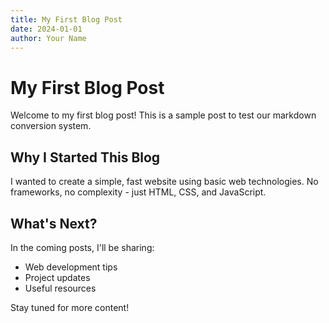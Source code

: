 ```yaml
---
title: My First Blog Post
date: 2024-01-01
author: Your Name
---
```


# My First Blog Post

Welcome to my first blog post! This is a sample post to test our markdown conversion system.

## Why I Started This Blog

I wanted to create a simple, fast website using basic web technologies. No frameworks, no complexity - just HTML, CSS, and JavaScript.

## What's Next?

In the coming posts, I'll be sharing:
- Web development tips
- Project updates
- Useful resources

Stay tuned for more content! 